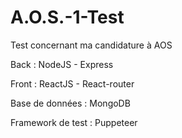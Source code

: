 # A.O.S.-1-Test
Test concernant ma candidature à AOS

Back : NodeJS - Express

Front : ReactJS - React-router

Base de données : MongoDB

Framework de test : Puppeteer

